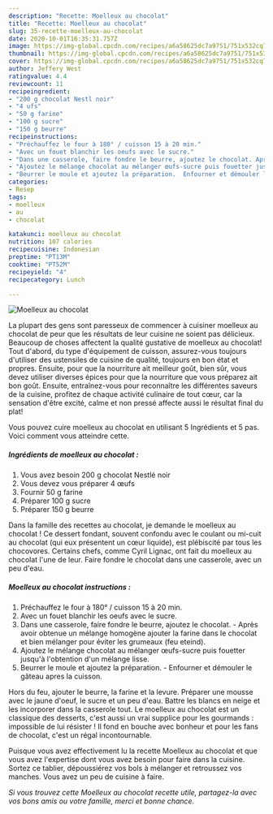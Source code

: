 ```yaml
---
description: "Recette: Moelleux au chocolat"
title: "Recette: Moelleux au chocolat"
slug: 35-recette-moelleux-au-chocolat
date: 2020-10-01T16:35:31.757Z
image: https://img-global.cpcdn.com/recipes/a6a58625dc7a9751/751x532cq70/moelleux-au-chocolat-photo-principale-de-la-recette.jpg
thumbnail: https://img-global.cpcdn.com/recipes/a6a58625dc7a9751/751x532cq70/moelleux-au-chocolat-photo-principale-de-la-recette.jpg
cover: https://img-global.cpcdn.com/recipes/a6a58625dc7a9751/751x532cq70/moelleux-au-chocolat-photo-principale-de-la-recette.jpg
author: Jeffery West
ratingvalue: 4.4
reviewcount: 11
recipeingredient:
- "200 g chocolat Nestl noir"
- "4 ufs"
- "50 g farine"
- "100 g sucre"
- "150 g beurre"
recipeinstructions:
- "Préchauffez le four à 180° / cuisson 15 à 20 min."
- "Avec un fouet blanchir les oeufs avec le sucre."
- "Dans une casserole, faire fondre le beurre, ajoutez le chocolat. Après avoir obtenue un mélange homogène ajouter la farine dans le chocolat et bien mélanger pour éviter les grumeaux (feu eteind)."
- "Ajoutez le mélange chocolat au mélanger œufs-sucre puis fouetter jusqu&#39;à l&#39;obtention d&#39;un mélange lisse."
- "Beurrer le moule et ajoutez la préparation.  Enfourner et démouler le gâteau apres la cuisson."
categories:
- Resep
tags:
- moelleux
- au
- chocolat

katakunci: moelleux au chocolat 
nutrition: 107 calories
recipecuisine: Indonesian
preptime: "PT13M"
cooktime: "PT52M"
recipeyield: "4"
recipecategory: Lunch

---
```



![Moelleux au chocolat](https://img-global.cpcdn.com/recipes/a6a58625dc7a9751/751x532cq70/moelleux-au-chocolat-photo-principale-de-la-recette.jpg)

La plupart des gens sont paresseux de commencer à cuisiner moelleux au chocolat de peur que les résultats de leur cuisine ne soient pas délicieux. Beaucoup de choses affectent la qualité gustative de moelleux au chocolat! Tout d'abord, du type d'équipement de cuisson, assurez-vous toujours d'utiliser des ustensiles de cuisine de qualité, toujours en bon état et propres. Ensuite, pour que la nourriture ait meilleur goût, bien sûr, vous devez utiliser diverses épices pour que la nourriture que vous préparez ait bon goût. Ensuite, entraînez-vous pour reconnaître les différentes saveurs de la cuisine, profitez de chaque activité culinaire de tout cœur, car la sensation d'être excité, calme et non pressé affecte aussi le résultat final du plat!

<!--inarticleads1-->

Vous pouvez cuire moelleux au chocolat en utilisant 5 Ingrédients et 5 pas. Voici comment vous atteindre cette.

##### Ingrédients de moelleux au chocolat :

1. Vous avez besoin 200 g chocolat Nestlé noir
1. Vous devez vous préparer 4 œufs
1. Fournir 50 g farine
1. Préparer 100 g sucre
1. Préparer 150 g beurre


Dans la famille des recettes au chocolat, je demande le moelleux au chocolat ! Ce dessert fondant, souvent confondu avec le coulant ou mi-cuit au chocolat (qui eux présentent un cœur liquide), est plébiscité par tous les chocovores. Certains chefs, comme Cyril Lignac, ont fait du moelleux au chocolat l&#39;une de leur. Faire fondre le chocolat dans une casserole, avec un peu d&#39;eau. 

<!--inarticleads2-->

##### Moelleux au chocolat instructions :

1. Préchauffez le four à 180° / cuisson 15 à 20 min.
1. Avec un fouet blanchir les oeufs avec le sucre.
1. Dans une casserole, faire fondre le beurre, ajoutez le chocolat. - Après avoir obtenue un mélange homogène ajouter la farine dans le chocolat et bien mélanger pour éviter les grumeaux (feu eteind).
1. Ajoutez le mélange chocolat au mélanger œufs-sucre puis fouetter jusqu&#39;à l&#39;obtention d&#39;un mélange lisse.
1. Beurrer le moule et ajoutez la préparation.  - Enfourner et démouler le gâteau apres la cuisson.


Hors du feu, ajouter le beurre, la farine et la levure. Préparer une mousse avec le jaune d&#39;oeuf, le sucre et un peu d&#39;eau. Battre les blancs en neige et les incorporer dans la casserole tout. Le moelleux au chocolat est un classique des desserts, c&#39;est aussi un vrai supplice pour les gourmands : impossible de lui résister ! Il fond en bouche avec bonheur et pour les fans de chocolat, c&#39;est un régal incontournable. 

<!--inarticleads1-->

<p>
Puisque vous avez effectivement lu la recette Moelleux au chocolat et que vous avez l'expertise dont vous avez besoin pour faire dans la cuisine. Sortez ce tablier, dépoussiérez vos bols à mélanger et retroussez vos manches. Vous avez un peu de cuisine à faire.
</p>

<p>
<i>Si vous trouvez cette Moelleux au chocolat recette utile, partagez-la avec vos bons amis ou votre famille, merci et bonne chance.</i>
</p>
